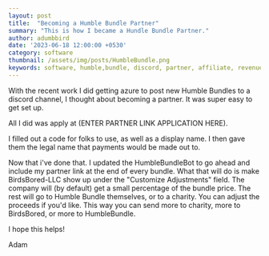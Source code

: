```yaml
---
layout: post
title:  "Becoming a Humble Bundle Partner"
summary: "This is how I became a Hundle Bundle Partner."
author: adumbbird
date: '2023-06-18 12:00:00 +0530'
category: software
thumbnail: /assets/img/posts/HumbleBundle.png
keywords: software, humble,bundle, discord, partner, affiliate, revenue
---
```


With the recent work I did getting azure to post new Humble Bundles to a discord channel, I thought about becoming a partner. It was super easy to get set up.

All I did was apply at (ENTER PARTNER LINK APPLICATION HERE). 

I filled out a code for folks to use, as well as a display name. I then gave them the legal name that payments would be made out to. 

Now that i've done that. I updated the HumbleBundleBot to go ahead and include my partner link at the end of every bundle. What that will do is make BirdsBored-LLC show up under the "Customize Adjustments" field. The company will (by default) get a small percentage of the bundle price. The rest will go to Humble Bundle themselves, or to a charity. You can adjust the proceeds if you'd like. This way you can send more to charity, more to BirdsBored, or more to HumbleBundle. 

I hope this helps!

Adam
